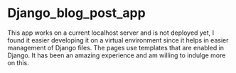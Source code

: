 # Django_blog_post_app
This app works on a current localhost server and is not deployed yet, 
I found it easier developing it on a virtual environment since it helps in easier management of Django files.
The pages use templates that are enabled in Django.
It has been an amazing experience and am willing to indulge more on this.
